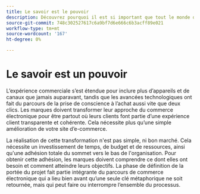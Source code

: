 ```yaml
---
title: Le savoir est le pouvoir
description: Découvrez pourquoi il est si important que tout le monde dans votre entreprise investisse dans votre implémentation Commerce Adobe.
source-git-commit: 748c302527617c6a9bf7d6e666c6b3acff89e021
workflow-type: tm+mt
source-wordcount: '167'
ht-degree: 0%

---
```



# Le savoir est un pouvoir

L’expérience commerciale s’est étendue pour inclure plus d’appareils et de canaux que jamais auparavant, tandis que les avancées technologiques ont fait du parcours de la prise de conscience à l’achat aussi vite que deux clics. Les marques doivent transformer leur approche du commerce électronique pour être partout où leurs clients font partie d’une expérience client transparente et cohérente. Cela nécessite plus qu’une simple amélioration de votre site d’e-commerce.

La réalisation de cette transformation n&#39;est pas simple, ni bon marché. Cela nécessite un investissement de temps, de budget et de ressources, ainsi qu&#39;une adhésion totale du sommet vers le bas de l&#39;organisation. Pour obtenir cette adhésion, les marques doivent comprendre ce dont elles ont besoin et comment atteindre leurs objectifs. La phase de définition de la portée du projet fait partie intégrante du parcours de commerce électronique qui a lieu bien avant qu’une seule clé métaphorique ne soit retournée, mais qui peut faire ou interrompre l’ensemble du processus.
